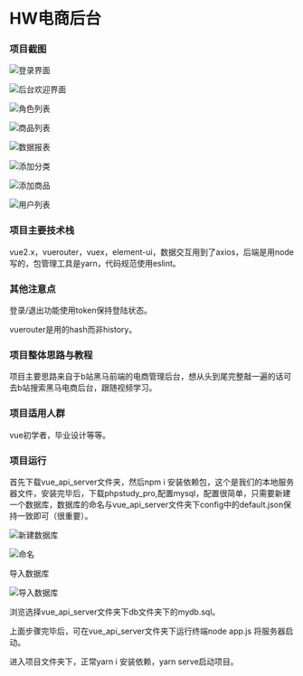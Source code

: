 # HW电商后台

### 项目截图

![登录界面](https://user-images.githubusercontent.com/95730717/176366448-f2c9ff67-ef2a-4145-ba01-cf31d1d9224d.png)

![后台欢迎界面](https://user-images.githubusercontent.com/95730717/176366623-65752d6e-4e8e-4231-a8e3-f2a75403966e.png)

![角色列表](https://user-images.githubusercontent.com/95730717/176366688-7691ba6d-0d37-4f58-9caa-716e1e330a99.png)

![商品列表](https://user-images.githubusercontent.com/95730717/176366748-59c6cf75-75e5-45fb-9172-080cae531510.png)

![数据报表](https://user-images.githubusercontent.com/95730717/176366824-4deafcfd-3ab7-4ae5-afbb-e2cd4f7b5d73.png)

![添加分类](https://user-images.githubusercontent.com/95730717/176366862-d3522444-23a0-4e1e-bc25-c94854e5b2e7.png)

![添加商品](https://user-images.githubusercontent.com/95730717/176366912-1e94fbd4-ad90-4fe5-a256-68212fc29a07.png)

![用户列表](https://user-images.githubusercontent.com/95730717/176366949-dbbd7f85-19e0-4496-8054-c05aa7384a7a.png)

### 项目主要技术栈

vue2.x，vuerouter，vuex，element-ui，数据交互用到了axios，后端是用node写的，包管理工具是yarn，代码规范使用eslint。

### 其他注意点

登录/退出功能使用token保持登陆状态。

vuerouter是用的hash而非history。

### 项目整体思路与教程

项目主要思路来自于b站黑马前端的电商管理后台，想从头到尾完整敲一遍的话可去b站搜索黑马电商后台，跟随视频学习。

### 项目适用人群

 vue初学者，毕业设计等等。

### 项目运行

首先下载vue_api_server文件夹，然后npm i 安装依赖包，这个是我们的本地服务器文件，安装完毕后，下载phpstudy_pro,配置mysql，配置很简单，只需要新建一个数据库，数据库的命名与vue_api_server文件夹下config中的default.json保持一致即可（很重要）。

![新建数据库](https://user-images.githubusercontent.com/95730717/176367020-c91ab592-06db-4bfc-8103-0597fb28d42d.png)

![命名](https://user-images.githubusercontent.com/95730717/176367047-b6557048-1adb-4875-a072-eaddb49cab58.png)

导入数据库

![导入数据库](https://user-images.githubusercontent.com/95730717/176367084-ec3740cb-3c2a-4dc6-a170-585488c3d2b8.png)

浏览选择vue_api_server文件夹下db文件夹下的mydb.sql。



上面步骤完毕后，可在vue_api_server文件夹下运行终端node app.js 将服务器启动。

进入项目文件夹下，正常yarn i 安装依赖，yarn serve启动项目。
